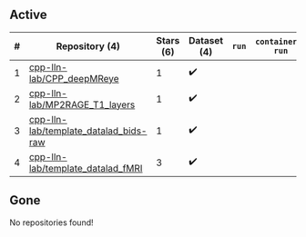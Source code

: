 ## Active
| # | Repository (4) | Stars (6) | Dataset (4) | `run` | `containers-run` | Last Modified |
| --- | --- | --- | --- | --- | --- | --- |
| 1 | [cpp-lln-lab/CPP_deepMReye](https://github.com/cpp-lln-lab/CPP_deepMReye) | 1 | :heavy_check_mark: |  |  | 2022-07-12 16:07:18+00:00 |
| 2 | [cpp-lln-lab/MP2RAGE_T1_layers](https://github.com/cpp-lln-lab/MP2RAGE_T1_layers) | 1 | :heavy_check_mark: |  |  | 2023-10-09 20:49:29+00:00 |
| 3 | [cpp-lln-lab/template_datalad_bids-raw](https://github.com/cpp-lln-lab/template_datalad_bids-raw) | 1 | :heavy_check_mark: |  |  | 2023-04-06 09:30:12+00:00 |
| 4 | [cpp-lln-lab/template_datalad_fMRI](https://github.com/cpp-lln-lab/template_datalad_fMRI) | 3 | :heavy_check_mark: |  |  | 2024-02-05 19:19:25+00:00 |

## Gone
No repositories found!
